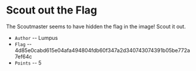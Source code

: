 # Scout out the Flag
The Scoutmaster seems to have hidden the flag in the image! Scout it out.

* `Author` -- Lumpus
* `Flag` -- 4d85e0cabd615e04afa494804fdb60f347a2d340743074391b05be772a7ef64c
* `Points` -- 5

